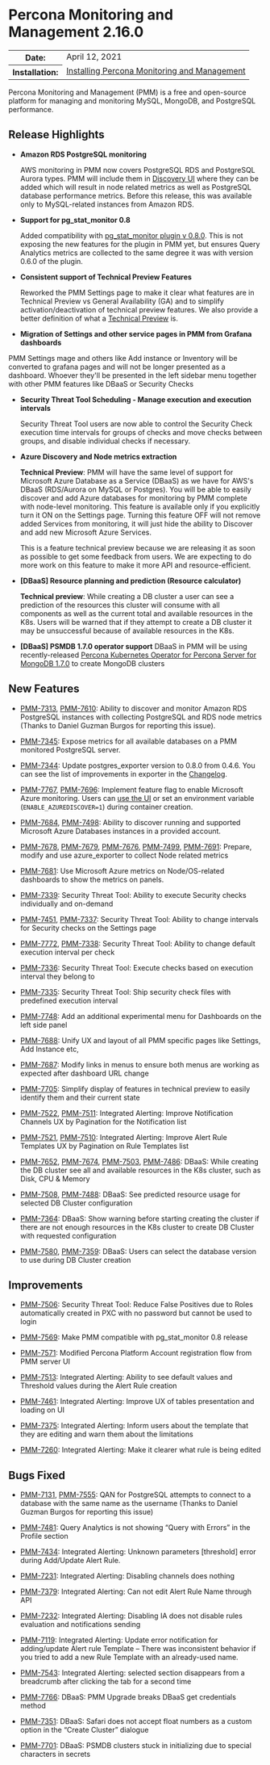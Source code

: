 # Percona Monitoring and Management 2.16.0

<table class="docutils field-list" frame="void" rules="none">
  <colgroup>
    <col class="field-name">
    <col class="field-body">
  </colgroup>
  <tbody valign="top">
    <tr class="field-odd field">
      <th class="field-name">Date:</th>
      <td class="field-body">April 12, 2021</td>
    </tr>
    <tr class="field-even field">
      <th class="field-name">Installation:</th>
      <td class="field-body">
        <a class="reference external" href="https://www.percona.com/software/pmm/quickstart">Installing Percona Monitoring and Management</a></td>
    </tr>
  </tbody>
</table>

Percona Monitoring and Management (PMM) is a free and open-source platform for managing and monitoring MySQL, MongoDB, and PostgreSQL performance.

## Release Highlights

* **Amazon RDS PostgreSQL monitoring**

    AWS monitoring in PMM now covers PostgreSQL RDS and PostgreSQL Aurora types. PMM will include them in [Discovery UI](../setting-up/client/aws.md#adding-an-amazon-rds-postgresql-instance) where they can be added which will result in node related metrics as well as PostgreSQL database performance metrics. Before this release, this was available only to MySQL-related instances from Amazon RDS.

* **Support for pg_stat_monitor 0.8**

    Added compatibility with [pg_stat_monitor plugin v 0.8.0](https://github.com/percona/pg_stat_monitor/releases/tag/REL0_8_0_STABLE ). This is not exposing the new features for the plugin in PMM yet, but ensures Query Analytics metrics are collected to the same degree it was with version 0.6.0 of the plugin.

* **Consistent support of Technical Preview Features**

    Reworked the PMM Settings page to make it clear what features are in Technical Preview vs General Availability (GA) and to simplify activation/deactivation of technical preview features. We also provide a better definition of what a [Technical Preview](../details/glossary.md#technical-preview) is.

* **Migration of Settings and other service pages in PMM from Grafana dashboards**

PMM Settings mage and others like Add instance or Inventory will be converted to grafana pages and will not be longer presented as a dashboard. 
Whoever they'll be presented in the left sidebar menu together with other PMM features like DBaaS or Security Checks  



* **Security Threat Tool Scheduling - Manage execution and execution intervals**

    Security Threat Tool users are now able to control the Security Check execution time intervals for groups of checks and move checks between groups, and disable individual checks if necessary.

* **Azure Discovery and Node metrics extraction**

    **Technical Preview**: PMM will have the same level of support for Microsoft Azure Database as a Service (DBaaS) as we have for AWS's DBaaS (RDS/Aurora on MySQL or Postgres). You will be able to easily discover and add Azure databases for monitoring by PMM complete with node-level monitoring. This feature is available only if you explicitly turn it ON on the Settings page. Turning this feature OFF will not remove added Services from monitoring, it will just hide the ability to Discover and add new Microsoft Azure Services.
    
    This is a feature technical preview because we are releasing it as soon as possible to get some feedback from users. We are expecting to do more work on this feature to make it more API and resource-efficient. 

* **[DBaaS] Resource planning and prediction (Resource calculator)**

    **Technical preview**: While creating a DB cluster a user can see a prediction of the resources this cluster will consume with all components as well as the current total and available resources in the K8s. Users will be warned that if they attempt to create a DB cluster it may be unsuccessful because of available resources in the K8s.

* **[DBaaS] PSMDB 1.7.0 operator support**
DBaaS in PMM will be using recently-released [Percona Kubernetes Operator for Percona Server for MongoDB 1.7.0](https://www.percona.com/doc/kubernetes-operator-for-psmongodb/RN/Kubernetes-Operator-for-PSMONGODB-RN1.7.0.html) to create MongoDB clusters

## New Features

* [PMM-7313](https://jira.percona.com/browse/PMM-7313), [PMM-7610](https://jira.percona.com/browse/PMM-7610): Ability to discover and monitor Amazon RDS PostgreSQL instances with collecting PostgreSQL and RDS node metrics (Thanks to Daniel Guzman Burgos for reporting this issue).

* [PMM-7345](https://jira.percona.com/browse/PMM-7345): Expose metrics for all available databases on a PMM monitored PostgreSQL server.

* [PMM-7344](https://jira.percona.com/browse/PMM-7344): Update postgres_exporter version to 0.8.0 from 0.4.6. You can see the list of improvements in exporter in the [Changelog](https://github.com/percona/postgres_exporter/blob/master/CHANGELOG.md).

* [PMM-7767](https://jira.percona.com/browse/PMM-7767), [PMM-7696](https://jira.percona.com/browse/PMM-7696): Implement feature flag to enable Microsoft Azure monitoring. Users can [use the UI](../setting-up/client/azure.md) or set an environment variable (`ENABLE_AZUREDISCOVER=1`) during container creation.

* [PMM-7684](https://jira.percona.com/browse/PMM-7684), [PMM-7498](https://jira.percona.com/browse/PMM-7498): Ability to discover running and supported Microsoft Azure Databases instances in a provided account.

* [PMM-7678](https://jira.percona.com/browse/PMM-7678), [PMM-7679](https://jira.percona.com/browse/PMM-7679), [PMM-7676](https://jira.percona.com/browse/PMM-7676), [PMM-7499](https://jira.percona.com/browse/PMM-7499), [PMM-7691](https://jira.percona.com/browse/PMM-7691): Prepare, modify and use azure_exporter to collect Node related metrics

* [PMM-7681](https://jira.percona.com/browse/PMM-7681): Use Microsoft Azure metrics on Node/OS-related dashboards to show the metrics on panels.

* [PMM-7339](https://jira.percona.com/browse/PMM-7339): Security Threat Tool: Ability to execute Security checks individually and on-demand

* [PMM-7451](https://jira.percona.com/browse/PMM-7451), [PMM-7337](https://jira.percona.com/browse/PMM-7337): Security Threat Tool: Ability to change intervals for Security checks on the Settings page

* [PMM-7772](https://jira.percona.com/browse/PMM-7772), [PMM-7338](https://jira.percona.com/browse/PMM-7338): Security Threat Tool: Ability to change default execution interval per check

* [PMM-7336](https://jira.percona.com/browse/PMM-7336): Security Threat Tool: Execute checks based on execution interval they belong to

* [PMM-7335](https://jira.percona.com/browse/PMM-7335): Security Threat Tool: Ship security check files with predefined execution interval

* [PMM-7748](https://jira.percona.com/browse/PMM-7748): Add an additional experimental menu for Dashboards on the left side panel

* [PMM-7688](https://jira.percona.com/browse/PMM-7688): Unify UX and layout of all PMM specific pages like Settings, Add Instance etc,

* [PMM-7687](https://jira.percona.com/browse/PMM-7687): Modify links in menus to ensure both menus are working as expected after dashboard URL change

* [PMM-7705](https://jira.percona.com/browse/PMM-7705): Simplify display of features in technical preview to easily identify them and their current state

* [PMM-7522](https://jira.percona.com/browse/PMM-7522), [PMM-7511](https://jira.percona.com/browse/PMM-7511): Integrated Alerting: Improve Notification Channels UX by  Pagination for the Notification list

* [PMM-7521](https://jira.percona.com/browse/PMM-7521), [PMM-7510](https://jira.percona.com/browse/PMM-7510): Integrated Alerting: Improve Alert Rule Templates UX by  Pagination on Rule Templates list

* [PMM-7652](https://jira.percona.com/browse/PMM-7652), [PMM-7674](https://jira.percona.com/browse/PMM-7674), [PMM-7503](https://jira.percona.com/browse/PMM-7503), [PMM-7486](https://jira.percona.com/browse/PMM-7486): DBaaS: While creating the DB cluster  see all and available resources in the K8s cluster, such as Disk, CPU & Memory

* [PMM-7508](https://jira.percona.com/browse/PMM-7508), [PMM-7488](https://jira.percona.com/browse/PMM-7488): DBaaS: See predicted resource usage for selected DB Cluster configuration

* [PMM-7364](https://jira.percona.com/browse/PMM-7364): DBaaS: Show warning before starting creating the cluster if there are not enough resources in the K8s cluster to create DB Cluster with requested configuration

* [PMM-7580](https://jira.percona.com/browse/PMM-7580), [PMM-7359](https://jira.percona.com/browse/PMM-7359): DBaaS: Users can select the database version to use during DB Cluster creation

## Improvements

* [PMM-7506](https://jira.percona.com/browse/PMM-7506): Security Threat Tool: Reduce False Positives due to Roles automatically created in PXC with no password but cannot be used to login

* [PMM-7569](https://jira.percona.com/browse/PMM-7569): Make PMM compatible with pg_stat_monitor 0.8 release

* [PMM-7571](https://jira.percona.com/browse/PMM-7571): Modified Percona Platform Account registration flow from PMM server UI

* [PMM-7513](https://jira.percona.com/browse/PMM-7513): Integrated Alerting: Ability to see default values and Threshold values during the Alert Rule creation

* [PMM-7461](https://jira.percona.com/browse/PMM-7461): Integrated Alerting: Improve UX of tables presentation and loading on UI

* [PMM-7375](https://jira.percona.com/browse/PMM-7375): Integrated Alerting: Inform users about the template that they are editing and warn them about the limitations

* [PMM-7260](https://jira.percona.com/browse/PMM-7260): Integrated Alerting: Make it clearer what rule is being edited

## Bugs Fixed

* [PMM-7131](https://jira.percona.com/browse/PMM-7131), [PMM-7555](https://jira.percona.com/browse/PMM-7555): QAN for PostgreSQL attempts to connect to a database with the same name as the username (Thanks to Daniel Guzman Burgos for reporting this issue)

* [PMM-7481](https://jira.percona.com/browse/PMM-7481): Query Analytics is not showing “Query with Errors” in the Profile section

* [PMM-7434](https://jira.percona.com/browse/PMM-7434): Integrated Alerting: Unknown parameters [threshold] error during Add/Update Alert Rule.

* [PMM-7231](https://jira.percona.com/browse/PMM-7231): Integrated Alerting: Disabling channels does nothing

* [PMM-7379](https://jira.percona.com/browse/PMM-7379): Integrated Alerting: Can not edit Alert Rule Name through API

* [PMM-7232](https://jira.percona.com/browse/PMM-7232): Integrated Alerting: Disabling IA does not disable rules evaluation and notifications sending

* [PMM-7119](https://jira.percona.com/browse/PMM-7119): Integrated Alerting: Update error notification for adding/update Alert rule Template – There was inconsistent behavior if you tried to add a new Rule Template with an already-used name.

* [PMM-7543](https://jira.percona.com/browse/PMM-7543): Integrated Alerting: selected section disappears from a breadcrumb after clicking the tab for a second time

* [PMM-7766](https://jira.percona.com/browse/PMM-7766): DBaaS: PMM Upgrade breaks DBaaS get credentials method

* [PMM-7351](https://jira.percona.com/browse/PMM-7351): DBaaS: Safari does not accept float numbers as a custom option in the “Create Cluster” dialogue

* [PMM-7701](https://jira.percona.com/browse/PMM-7701): DBaaS: PSMDB clusters stuck in initializing due to special characters in secrets
